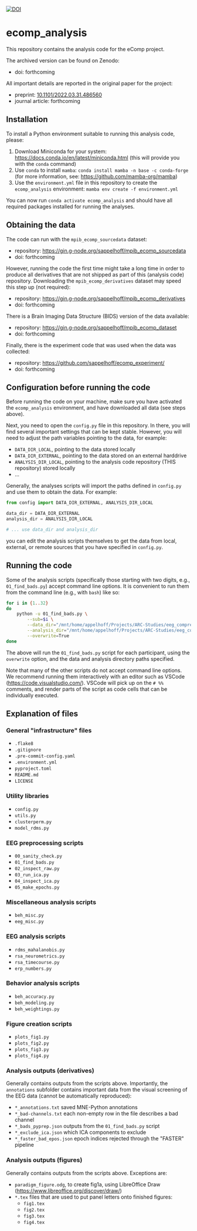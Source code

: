 [![DOI](https://zenodo.org/badge/423527863.svg)](https://zenodo.org/badge/latestdoi/423527863)

# ecomp_analysis

This repository contains the analysis code for the eComp project.

The archived version can be found on Zenodo:

- doi: forthcoming

All important details are reported in the original paper for the project:

- preprint: [10.1101/2022.03.31.486560](https://doi.org/10.1101/2022.03.31.486560)
- journal article: forthcoming

## Installation

To install a Python environment suitable to running this analysis code, please:

1. Download Miniconda for your system: https://docs.conda.io/en/latest/miniconda.html
   (this will provide you with the `conda` command)
1. Use `conda` to install `mamba`: `conda install mamba -n base -c conda-forge`
   (for more information, see: https://github.com/mamba-org/mamba)
1. Use the `environment.yml` file in this repository to create the `ecomp_analysis` environment:
   `mamba env create -f environment.yml`

You can now run `conda activate ecomp_analysis` and should have all required packages installed
for running the analyses.

## Obtaining the data

The code can run with the `mpib_ecomp_sourcedata` dataset:

- repository: https://gin.g-node.org/sappelhoff/mpib_ecomp_sourcedata
- doi: forthcoming

However, running the code the first time might take a long time
in order to produce all derivatives that are not shipped as part of this
(analysis code) repository.
Downloading the `mpib_ecomp_derivatives` dataset may speed this step up
(not required):

- repository: https://gin.g-node.org/sappelhoff/mpib_ecomp_derivatives
- doi: forthcoming

There is a Brain Imaging Data Structure (BIDS) version of the
data available:

- repository: https://gin.g-node.org/sappelhoff/mpib_ecomp_dataset
- doi: forthcoming

Finally, there is the experiment code that was used when the data was collected:

- repository: https://github.com/sappelhoff/ecomp_experiment/
- doi: forthcoming

## Configuration before running the code

Before running the code on your machine, make sure you have activated the `ecomp_analysis`
environment, and have downloaded all data (see steps above).

Next, you need to open the `config.py` file in this repository.
In there, you will find several important settings that can be kept stable.
However, you will need to adjust the path variables pointing to the data,
for example:

- `DATA_DIR_LOCAL`, pointing to the data stored locally
- `DATA_DIR_EXTERNAL`, pointing to the data stored on an external harddrive
- `ANALYSIS_DIR_LOCAL`, pointing to the analysis code repository (THIS repository) stored locally
- ...

Generally, the analyses scripts will import the paths defined in `config.py` and
use them to obtain the data.
For example:

```Python
from config import DATA_DIR_EXTERNAL, ANALYSIS_DIR_LOCAL

data_dir = DATA_DIR_EXTERNAL
analysis_dir = ANALYSIS_DIR_LOCAL

# ... use data_dir and analysis_dir
```

you can edit the analysis scripts themselves to get the data from local, external,
or remote sources that you have specified in `config.py`.

## Running the code

Some of the analysis scripts
(specifically those starting with two digits, e.g., `01_find_bads.py`)
accept command line options.
It is convenient to run them from the command line (e.g., with `bash`) like so:

```bash
for i in {1..32}
do
    python -u 01_find_bads.py \
        --sub=$i \
        --data_dir="/mnt/home/appelhoff/Projects/ARC-Studies/eeg_compression/ecomp_data/" \
        --analysis_dir="/mnt/home/appelhoff/Projects/ARC-Studies/eeg_compression/ecomp_data/code/ecomp_analysis/" \
        --overwrite=True
done
```

The above will run the `01_find_bads.py` script for each participant,
using the `overwrite` option,
and the data and analysis directory paths specified.

Note that many of the other scripts do not accept command line options.
We recommend running them interactively with an editor such as VSCode
(https://code.visualstudio.com/).
VSCode will pick up on the `# %%` comments, and render parts of the script
as code cells that can be individually executed.

## Explanation of files

### General "infrastructure" files

- `.flake8`
- `.gitignore`
- `.pre-commit-config.yaml`
- `.environment.yml`
- `pyproject.toml`
- `README.md`
- `LICENSE`

### Utility libraries

- `config.py`
- `utils.py`
- `clusterperm.py`
- `model_rdms.py`

### EEG preprocessing scripts

- `00_sanity_check.py`
- `01_find_bads.py`
- `02_inspect_raw.py`
- `03_run_ica.py`
- `04_inspect_ica.py`
- `05_make_epochs.py`

### Miscellaneous analysis scripts

- `beh_misc.py`
- `eeg_misc.py`

### EEG analysis scripts

- `rdms_mahalanobis.py`
- `rsa_neurometrics.py`
- `rsa_timecourse.py`
- `erp_numbers.py`

### Behavior analysis scripts

- `beh_accuracy.py`
- `beh_modeling.py`
- `beh_weightings.py`

### Figure creation scripts

- `plots_fig1.py`
- `plots_fig2.py`
- `plots_fig3.py`
- `plots_fig4.py`

### Analysis outputs (derivatives)

Generally contains outputs from the scripts above.
Importantly, the `annotations` subfolder contains important data from the
visual screening of the EEG data (cannot be automatically reproduced):

- `*_annotations.txt` saved MNE-Python annotations
- `*_bad-channels.txt` each non-empty row in the file describes a bad channel
- `*_bads_pyprep.json` outputs from the `01_find_bads.py` script
- `*_exclude_ica.json` which ICA components to exclude
- `*_faster_bad_epos.json` epoch indices rejected through the "FASTER" pipeline

### Analysis outputs (figures)

Generally contains outputs from the scripts above.
Exceptions are:

- `paradigm_figure.odg`, to create fig1a, using LibreOffice Draw
  (https://www.libreoffice.org/discover/draw/)
- `*.tex` files that are used to put panel letters onto finished figures:
    - `fig1.tex`
    - `fig2.tex`
    - `fig3.tex`
    - `fig4.tex`
